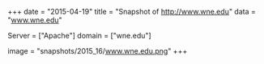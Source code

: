 
+++
date = "2015-04-19"
title = "Snapshot of http://www.wne.edu"
data = "www.wne.edu"

Server = ["Apache"]
domain = ["wne.edu"]

  image = "snapshots/2015_16/www.wne.edu.png"
+++
#
